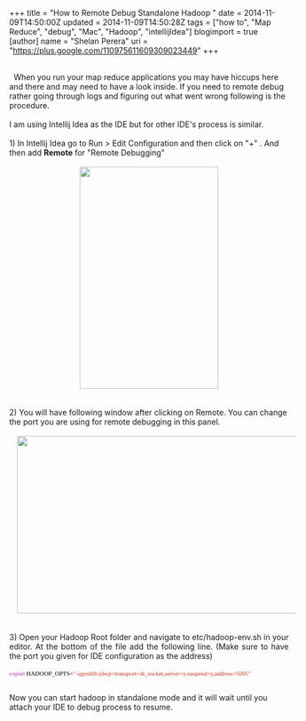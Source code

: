 +++
title = "How to Remote Debug Standalone Hadoop "
date = 2014-11-09T14:50:00Z
updated = 2014-11-09T14:50:28Z
tags = ["how to", "Map Reduce", "debug", "Mac", "Hadoop", "intellijIdea"]
blogimport = true 
[author]
	name = "Shelan Perera"
	uri = "https://plus.google.com/110975611609309023449"
+++

<div dir="ltr" style="text-align: left;" trbidi="on"><br />&nbsp; When you run your map reduce applications you may have hiccups here and there and may need to have a look inside. If you need to remote debug rather going through logs and figuring out what went wrong following is the procedure.<br /><br />I am using Intellij Idea as the IDE but for other IDE's process is similar.<br /><br />1) In Intellij Idea go to Run &gt; Edit Configuration and then click on "+" . And then add <b>Remote</b> for "Remote Debugging"<br /><br /><div class="separator" style="clear: both; text-align: center;"><a href="http://3.bp.blogspot.com/-suphck5-eAI/VF_s_cRn92I/AAAAAAAADnY/9CPApa4cVGk/s1600/Screen%2BShot%2B2014-11-09%2Bat%2B10.34.01%2BPM.png" imageanchor="1" style="margin-left: 1em; margin-right: 1em;"><img border="0" src="http://3.bp.blogspot.com/-suphck5-eAI/VF_s_cRn92I/AAAAAAAADnY/9CPApa4cVGk/s1600/Screen%2BShot%2B2014-11-09%2Bat%2B10.34.01%2BPM.png" height="400" width="250" /></a></div><div class="separator" style="clear: both; text-align: center;"><br /></div><div class="separator" style="clear: both; text-align: center;"><br /></div><div class="separator" style="clear: both; text-align: left;">2) You will have following window after clicking on Remote. You can change the port you are using for remote debugging in this panel.</div><div class="separator" style="clear: both; text-align: left;"><br /></div><div class="separator" style="clear: both; text-align: center;"><a href="http://1.bp.blogspot.com/-ae_sc8hJS3c/VF_tXHghQdI/AAAAAAAADng/B6ypW0YpMn4/s1600/Screen%2BShot%2B2014-11-09%2Bat%2B10.34.13%2BPM.png" imageanchor="1" style="margin-left: 1em; margin-right: 1em;"><img border="0" src="http://1.bp.blogspot.com/-ae_sc8hJS3c/VF_tXHghQdI/AAAAAAAADng/B6ypW0YpMn4/s1600/Screen%2BShot%2B2014-11-09%2Bat%2B10.34.13%2BPM.png" height="320" width="640" /></a></div><div class="separator" style="clear: both; text-align: center;"><br /></div><div class="separator" style="clear: both; text-align: justify;"><br /></div><div class="separator" style="clear: both; text-align: justify;">3) Open your Hadoop Root folder and navigate to etc/hadoop-env.sh in your editor. At the bottom of the file add the following line. (Make sure to have the port you given for IDE configuration as the address)</div><div class="separator" style="clear: both; text-align: justify;"><br /></div><div style="color: #d12f1b; font-family: Menlo; font-size: 11px;"><span style="color: #bb2ca2; font-variant-ligatures: no-common-ligatures;">export</span><span style="color: black; font-variant-ligatures: no-common-ligatures;"> HADOOP_OPTS=</span>"-agentlib:jdwp=transport=dt_socket,server=y,suspend=y,address=5005"</div><div style="color: #d12f1b; font-family: Menlo; font-size: 11px;"><br /></div><br />Now you can start hadoop in standalone mode and it will wait until you attach your IDE to debug process to resume.<br /><div class="separator" style="clear: both; text-align: left;"><br /></div><br /></div>
